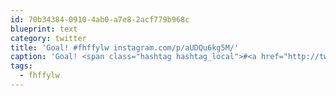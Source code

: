 ```yaml
---
id: 70b34384-0910-4ab0-a7e8-2acf779b968c
blueprint: text
category: twitter
title: 'Goal! #fhffylw instagram.com/p/aUDQu6kg5M/'
caption: 'Goal! <span class="hashtag hashtag_local">#<a href="http://tweettemp.darylchymko.ca/?tag=fhffylw">fhffylw</a> <a href="http://instagram.com/p/aUDQu6kg5M/" title="http://instagram.com/p/aUDQu6kg5M/" class="link link_untco">instagram.com/p/aUDQu6kg5M/</a>'
tags:
  - fhffylw
---
```

